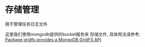 # 存储管理

用于管理任务日志文件

这里我们使用mongodb提供的bucket服务来 存储文件, 具体用法请参考: [Package gridfs provides a MongoDB GridFS API](https://pkg.go.dev/go.mongodb.org/mongo-driver/mongo/gridfs#pkg-overview)